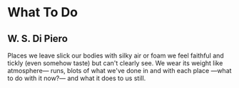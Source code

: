 # What To Do
## W. S. Di Piero
Places we leave
slick our bodies
with silky air
or foam we feel
faithful and tickly
(even somehow taste)
but can't clearly see.
We wear its weight
like atmosphere—
runs, blots
of what we've done
in and with
each place
—what to do
with it now?—
and what it does
to us still.